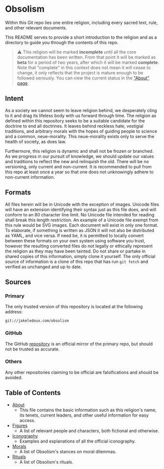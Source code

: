 # Obsolism

Within this Git repo lies one entire religion, including every sacred text, 
rule, and other relevant documents.

This README serves to provide a short introduction to the religion and as a
directory to guide you through the contents of this repo.

> :warning: This religion will be marked **incomplete** until all the core
  documentation has been written. From that point it will be marked as **beta**
  for a period of two years, after which it will be marked **complete**. Note
  that "complete" in this context does not mean it will cease to change, it only
  reflects that the project is mature enough to be followed seriously. You can
  view the current status in the ["About" page](about.yaml).

## Intent

As a society we cannot seem to leave religion behind, we desperately cling to it
and drag its lifeless body with us forward through time. The religion as defined
within this repository seeks to be a suitable candidate for the doctrine to end
all doctrines. It leaves behind reckless hate, vestigial traditions, and 
arbitrary morals with the hopes of guiding people to science and a common,
neue-morality. This neue-morality exists only to serve the health of society, as
does law.

Furthermore, this religion is dynamic and shall not be frozen or branched. As we
progress in our pursuit of knowledge, we should update our values and traditions
to reflect the new and relinquish the old. There will be no versioning, only
current and non-current. It is recommended to pull from this repo at least once
a year so that one does not unknowingly adhere to non-current information.

## Formats

All files herein will be in Unicode with the exception of images. Unicode files
will have an extension identifying their syntax just as this file does, and will
conform to an 80 character line limit. No Unicode file intended for reading
shall break this length restriction. An example of a Unicode file exempt from
this rule would be SVG images. Each document will exist in only one format. To
elaborate, if something is written as JSON it will not also be distributed as
YAML, and vice versa. If need be, it is permitted to locally convert between
these formats on your own system using software you trust, however the resulting
converted files do not legally or ethically represent the religion as they may
have been tainted. Do not share or partake in shared copies of this information,
simply clone it yourself. The only official source of information is a clone of
this repo that has run `git fetch` and verified as unchanged and up to date.

## Sources


### Primary

The only trusted version of this repository is located at the following address:

```
git://jakeledoux.com/obsolism
```

### GitHub

The GitHub [repository](https://github.com/obsolism/obsolism) is an official
mirror of the primary repo, but should not be trusted as accurate.

### Others

Any other repositories claiming to be official are falsifications and should be
avoided.

## Table of Contents

* [About](about.yaml)
    * This file contains the basic information such as this religion's name,
      its tenets, current leaders, and other useful information for easy access.
* [Figures](figures.md)
    * A list of relevant people and characters, both fictional and otherwise.
* [Iconography](icons.md)
    * Examples and explanations of all the official iconography.
* [Morals](morals.yaml)
    * A list of Obsolism's stances on moral dilemmas.
* [Rituals](rituals.md)
    * A list of Obsolism's rituals.
